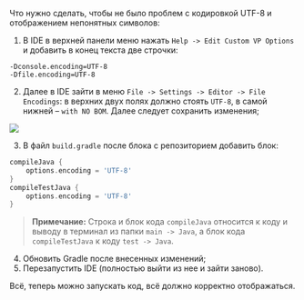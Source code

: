 Что нужно сделать, чтобы не было проблем с кодировкой UTF-8 и отображением непонятных символов:
1. В IDE в верхней панели меню нажать `Help -> Edit Custom VP Options` и добавить в конец текста две строчки:  
```
-Dconsole.encoding=UTF-8
-Dfile.encoding=UTF-8
```

2. Далее в IDE зайти в меню `File -> Settings -> Editor -> File Encodings`:
в верхних двух полях должно стоять `UTF-8`, в самой нижней – `with NO BOM`. Далее следует сохранить изменения;

![](https://raw.githubusercontent.com/qa-guru/knowledge-base/main/img/utf8_1.jpg)

3. В файл  `build.gradle` после блока с репозиторием добавить блок:
```groovy
compileJava {
    options.encoding = 'UTF-8'
}
compileTestJava {
    options.encoding = 'UTF-8'
}
```
> **Примечание:** Строка и блок кода `compileJava` относится к коду и выводу в терминал из папки `main -> Java`, а блок кода `compileTestJava` к коду `test -> Java`. 

4. Обновить Gradle после внесенных изменений;
5. Перезапустить IDE (полностью выйти из нее и зайти заново).   

Всё, теперь можно запускать код, всё должно корректно отображаться.
